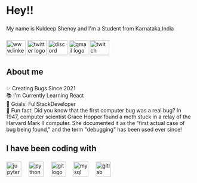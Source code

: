 <h1 align="left">Hey!!</h1>

###

<p align="left">My name is Kuldeep Shenoy and I'm a Student from Karnataka,India</p>

###

<div align="left">
  <img src="www.linkedin.com/in/
h-kuldeep-shenoy" width="52" height="40" alt="www.linkedin.com/in/
h-kuldeep-shenoy"  />
  <img src="https://raw.githubusercontent.com/maurodesouza/profile-readme-generator/master/src/assets/icons/social/twitter/default.svg" width="52" height="40" alt="twitter logo"  />
  <img src="https://raw.githubusercontent.com/maurodesouza/profile-readme-generator/master/src/assets/icons/social/discord/default.svg" width="52" height="40" alt="discord logo"  />
  <img src="https://raw.githubusercontent.com/maurodesouza/profile-readme-generator/master/src/assets/icons/social/gmail/default.svg" width="52" height="40" alt="gmail logo"  />
  <img src="https://raw.githubusercontent.com/maurodesouza/profile-readme-generator/master/src/assets/icons/social/twitch/default.svg" width="52" height="40" alt="twitch logo"  />
</div>

###

<h2 align="left">About me</h2>

###

<p align="left">✨ Creating Bugs Since 2021<br>📚 I'm Currently Learning React<br>🎯 Goals: FullStackDeveloper<br>🎲 Fun fact: Did you know that the first computer bug was a real bug? In 1947, computer scientist Grace Hopper found a moth stuck in a relay of the Harvard Mark II computer. She documented it as the "first actual case of bug being found," and the term "debugging" has been used ever since!</p>

###

<h2 align="left">I have been coding with</h2>

###

<div align="left">
  <img src="https://cdn.jsdelivr.net/gh/devicons/devicon/icons/jupyter/jupyter-original.svg" height="40" alt="jupyter logo"  />
  <img width="12" />
  <img src="https://cdn.jsdelivr.net/gh/devicons/devicon/icons/python/python-original.svg" height="40" alt="python logo"  />
  <img width="12" />
  <img src="https://skillicons.dev/icons?i=git" height="40" alt="git logo"  />
  <img width="12" />
  <img src="https://cdn.jsdelivr.net/gh/devicons/devicon/icons/mysql/mysql-original.svg" height="40" alt="mysql logo"  />
  <img width="12" />
  <img src="https://cdn.jsdelivr.net/gh/devicons/devicon/icons/gitlab/gitlab-original.svg" height="40" alt="gitlab logo"  />
</div>

###
